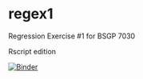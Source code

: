 # regex1
Regression Exercise #1 for BSGP 7030

Rscript edition

[![Binder](https://mybinder.org/badge_logo.svg)](https://mybinder.org/v2/gh/IlvaIlska/regex1/tree/main/R_version/Rscript)
